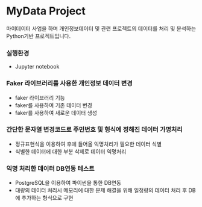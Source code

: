 # MyData Project
<p>마이데이터 사업을 하며 개인정보데이터 및 관련 프로젝트의 데이터를 처리 및 분석하는 Python기반 프로젝트입니다.</p>

### 실행환경
  * Jupyter notebook

### Faker 라이브러리를 사용한 개인정보 데이터 변경
  * faker 라이브러리 기능
  * faker를 사용하여 기존 데이터 변경
  * faker를 사용하여 새로운 데이터 생성 
### 간단한 문자열 변경코드로 주민번호 및 형식에 정해진 데이터 가명처리
  * 정규표현식을 이용하여 후에 들어올 익명처리가 필요한 데이터 식별
  * 식별한 데이터에 대한 부분 삭제로 데이터 익명처리

 ### 익명 처리한 데이터 DB연동 테스트
  * PostgreSQL을 이용하여 파이썬을 통한 DB연동
  * 대량의 데이터 처리시 메모리에 대한 문제 해결을 위해 일정량의 데이터 처리 후 DB에 추가하는 형식으로 구현
